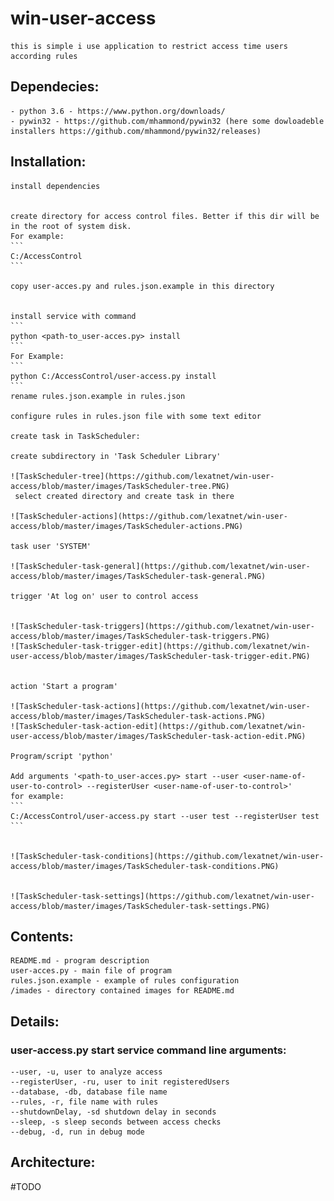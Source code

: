 # win-user-access
    this is simple i use application to restrict access time users according rules


## Dependecies:
    - python 3.6 - https://www.python.org/downloads/
    - pywin32 - https://github.com/mhammond/pywin32 (here some dowloadeble installers https://github.com/mhammond/pywin32/releases)

## Installation:
    install dependencies


    create directory for access control files. Better if this dir will be in the root of system disk.
    For example:
    ```
    C:/AccessControl
    ```

    copy user-acces.py and rules.json.example in this directory


    install service with command
    ```
    python <path-to_user-acces.py> install
    ```
    For Example:
    ```
    python C:/AccessControl/user-access.py install
    ```
    rename rules.json.example in rules.json

    configure rules in rules.json file with some text editor

    create task in TaskScheduler:

    create subdirectory in 'Task Scheduler Library'

    ![TaskScheduler-tree](https://github.com/lexatnet/win-user-access/blob/master/images/TaskScheduler-tree.PNG)
     select created directory and create task in there

    ![TaskScheduler-actions](https://github.com/lexatnet/win-user-access/blob/master/images/TaskScheduler-actions.PNG)

    task user 'SYSTEM'

    ![TaskScheduler-task-general](https://github.com/lexatnet/win-user-access/blob/master/images/TaskScheduler-task-general.PNG)

    trigger 'At log on' user to control access


    ![TaskScheduler-task-triggers](https://github.com/lexatnet/win-user-access/blob/master/images/TaskScheduler-task-triggers.PNG)
    ![TaskScheduler-task-trigger-edit](https://github.com/lexatnet/win-user-access/blob/master/images/TaskScheduler-task-trigger-edit.PNG)


    action 'Start a program'

    ![TaskScheduler-task-actions](https://github.com/lexatnet/win-user-access/blob/master/images/TaskScheduler-task-actions.PNG)
    ![TaskScheduler-task-action-edit](https://github.com/lexatnet/win-user-access/blob/master/images/TaskScheduler-task-action-edit.PNG)

    Program/script 'python'

    Add arguments '<path-to_user-acces.py> start --user <user-name-of-user-to-control> --registerUser <user-name-of-user-to-control>'
    for example:
    ```
    C:/AccessControl/user-access.py start --user test --registerUser test
    ```


    ![TaskScheduler-task-conditions](https://github.com/lexatnet/win-user-access/blob/master/images/TaskScheduler-task-conditions.PNG)


    ![TaskScheduler-task-settings](https://github.com/lexatnet/win-user-access/blob/master/images/TaskScheduler-task-settings.PNG)


## Contents:
    README.md - program description
    user-acces.py - main file of program
    rules.json.example - example of rules configuration
    /imades - directory contained images for README.md

## Details:
### user-access.py start service command line arguments:
    --user, -u, user to analyze access
    --registerUser, -ru, user to init registeredUsers
    --database, -db, database file name
    --rules, -r, file name with rules
    --shutdownDelay, -sd shutdown delay in seconds
    --sleep, -s sleep seconds between access checks
    --debug, -d, run in debug mode

## Architecture:
#TODO
